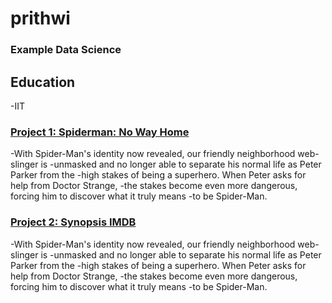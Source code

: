 # prithwi
### Example Data Science

## Education

-IIT

### [Project 1: Spiderman: No Way Home](https://en.wikipedia.org/wiki/Spider-Man:_No_Way_Home)

-With Spider-Man's identity now revealed, our friendly neighborhood web-slinger is
-unmasked and no longer able to separate his normal life as Peter Parker from the 
-high stakes of being a superhero. When Peter asks for help from Doctor Strange, 
-the stakes become even more dangerous, forcing him to discover what it truly means 
-to be Spider-Man.



### [Project 2: Synopsis IMDB](https://www.imdb.com/title/tt10872600/)

-With Spider-Man's identity now revealed, our friendly neighborhood web-slinger is
-unmasked and no longer able to separate his normal life as Peter Parker from the 
-high stakes of being a superhero. When Peter asks for help from Doctor Strange, 
-the stakes become even more dangerous, forcing him to discover what it truly means 
-to be Spider-Man.
